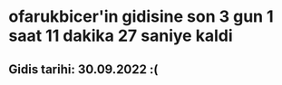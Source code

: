 # ofarukbicer'in gidisine son 3 gun 1 saat 11 dakika 27 saniye kaldi

## Gidis tarihi: 30.09.2022 :(